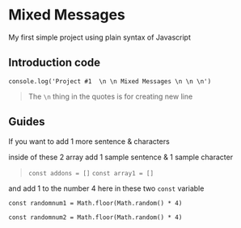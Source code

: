 #      Mixed Messages 


My first simple project using plain syntax of Javascript


## Introduction code

`console.log('Project #1  \n \n Mixed Messages \n \n \n')`

> The `\n` thing in the quotes is for creating new line

## Guides 

If you want to add 1 more sentence & characters

inside of these 2 array add 1 sample sentence & 1 sample character
> `const addons = []`
> `const array1 = []`
 
and add 1 to the number 4 here in these two `const` variable 

`const randomnum1 = Math.floor(Math.random() * 4)`

`const randomnum2 = Math.floor(Math.random() * 4)`

> 
